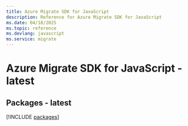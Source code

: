 ```yaml
---
title: Azure Migrate SDK for JavaScript
description: Reference for Azure Migrate SDK for JavaScript
ms.date: 04/18/2025
ms.topic: reference
ms.devlang: javascript
ms.service: migrate
---
```

# Azure Migrate SDK for JavaScript - latest
## Packages - latest
[!INCLUDE [packages](migrate-index.md)]